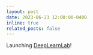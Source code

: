 ```yaml
---
layout: post
date: 2023-06-23 12:00:00-0400
inline: true
related_posts: false
---
```


Launching [DeepLearnLab](https://boosungkim.com/dllab)!
